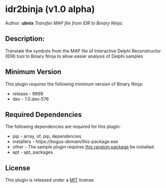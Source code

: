 # idr2binja (v1.0 alpha)
Author: **ubnix**
_Transfer MAP file from IDR to Binary Ninja._
## Description:
Translate the symbols from the MAP file of Interactive Delphi Reconstructor (IDR) tool to Binary Ninja to allow easier analysis of Delphi samples
## Minimum Version

This plugin requires the following minimum version of Binary Ninja:

 * release - 9999
 * dev - 1.0.dev-576


## Required Dependencies

The following dependencies are required for this plugin:

 * pip - array, of, pip, dependencies
 * installers - https://bogus-domain/this-package.exe
 * other - The sample plugin requires [this random package](https://bogus-domain/this-package/) be installed.
 * apt - apt, packages


## License
This plugin is released under a [MIT](LICENSE) license.

